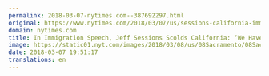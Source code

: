 ```yaml
---
permalink: 2018-03-07-nytimes.com--387692297.html
original: https://www.nytimes.com/2018/03/07/us/sessions-california-immigration.html?partner=rss&amp;emc=rss
domain: nytimes.com
title: In Immigration Speech, Jeff Sessions Scolds California: ‘We Have a Problem’
image: https://static01.nyt.com/images/2018/03/08/us/08Sacramento/08Sacramento-mediumThreeByTwo440.jpg
date: 2018-03-07 19:51:17
translations: en
---
```


